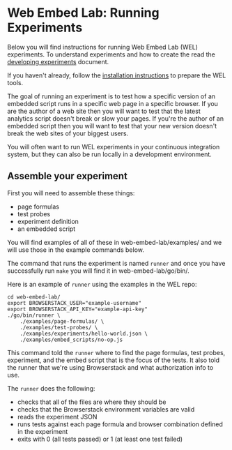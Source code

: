 # Web Embed Lab: Running Experiments

Below you will find instructions for running Web Embed Lab (WEL) experiments. To understand experiments and how to create the read the [developing experiments](EXPERIMENT_DEVELOPMENT.md) document.

If you haven't already, follow the [installation instructions](INSTALLATION.md) to prepare the WEL tools.

The goal of running an experiment is to test how a specific version of an embedded script runs in a specific web page in a specific browser. If you are the author of a web site then you will want to test that the latest analytics script doesn't break or slow your pages. If you're the author of an embedded script then you will want to test that your new version doesn't break the web sites of your biggest users.

You will often want to run WEL experiments in your continuous integration system, but they can also be run locally in a development environment.

## Assemble your experiment

First you will need to assemble these things:
- page formulas
- test probes
- experiment definition
- an embedded script

You will find examples of all of these in web-embed-lab/examples/ and we will use those in the example commands below.

The command that runs the experiment is named `runner` and once you have successfully run `make` you will find it in web-embed-lab/go/bin/.

Here is an example of `runner` using the examples in the WEL repo:

	cd web-embed-lab/
	export BROWSERSTACK_USER="example-username"
	export BROWSERSTACK_API_KEY="example-api-key"
	./go/bin/runner \
		./examples/page-formulas/ \
		./examples/test-probes/ \
		./examples/experiments/hello-world.json \
		./examples/embed_scripts/no-op.js

This command told the `runner` where to find the page formulas, test probes, experiment, and the embed script that is the focus of the tests. It also told the runner that we're using Browserstack and what authorization info to use.

The `runner` does the following:
- checks that all of the files are where they should be
- checks that the Browserstack environment variables are valid
- reads the experiment JSON
- runs tests against each page formula and browser combination defined in the experiment
- exits with 0 (all tests passed) or 1 (at least one test failed)


